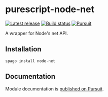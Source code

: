 # purescript-node-net

[![Latest release](http://img.shields.io/github/release/purescript-node/purescript-node-net.svg)](https://github.com/purescript-node/purescript-node-net/releases)
[![Build status](https://github.com/purescript-node/purescript-node-net/workflows/CI/badge.svg?branch=master)](https://github.com/purescript-node/purescript-node-net/actions?query=workflow%3ACI+branch%3Amaster)
[![Pursuit](https://pursuit.purescript.org/packages/purescript-node-net/badge)](https://pursuit.purescript.org/packages/purescript-node-net)

A wrapper for Node's net API.

## Installation

```
spago install node-net
```

## Documentation

Module documentation is [published on Pursuit](http://pursuit.purescript.org/packages/purescript-node-net).
